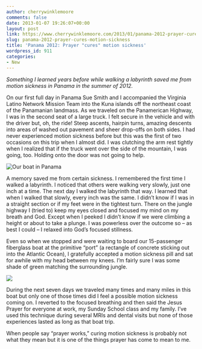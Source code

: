 ```yaml
---
author: cherrywinklemoore
comments: false
date: 2013-01-07 19:26:07+00:00
layout: post
link: https://www.cherrywinklemoore.com/2013/01/panama-2012-prayer-cures-motion-sickness/
slug: panama-2012-prayer-cures-motion-sickness
title: 'Panama 2012: Prayer "cures" motion sickness'
wordpress_id: 911
categories:
- New
---
```


_Something I learned years before while walking a labyrinth saved me from motion sickness in Panama in the summer of 2012._

On our first full day in Panama Sue Smith and I accompanied the Virginia Latino Network Mission Team into the Kuna islands off the northeast coast of the Panamanian landmass. As we traveled on the Panamerican Highway, I was in the second seat of a large truck. I felt secure in the vehicle and with the driver but, oh, the ride! Steep ascents, hairpin turns, amazing descents into areas of washed out pavement and sheer drop-offs on both sides. I had never experienced motion sickness before but this was the first of two occasions on this trip when I almost did. I was clutching the arm rest tightly when I realized that if the truck went over the side of the mountain, I was going, too. Holding onto the door was not going to help.

![Our boat in Panama](https://www.cherrywinklemoore.com/wp-content/uploads/DSC04665-1024x768.jpg)

A memory saved me from certain sickness. I remembered the first time I walked a labyrinth. I noticed that others were walking very slowly, just one inch at a time. The next day I walked the labyrinth that way. I learned that when I walked that slowly, every inch was the same. I didn’t know if I was in a straight section or if my feet were in the tightest turn. There on the jungle highway I (tried to) keep my eyes closed and focused my mind on my breath and God. Except when I peeked I didn’t know if we were climbing a height or about to take a plunge. I was powerless over the outcome so – as best I could – I relaxed into God’s focused stillness.

Even so when we stopped and were waiting to board our 15-passenger fiberglass boat at the primitive “port” (a rectangle of concrete sticking out into the Atlantic Ocean), I gratefully accepted a motion sickness pill and sat for awhile with my head between my knees. I’m fairly sure I was some shade of green matching the surrounding jungle.

![](https://www.cherrywinklemoore.com/wp-content/uploads/DSC04676-1024x768.jpg)

During the next seven days we traveled many times and many miles in this boat but only one of those times did I feel a possible motion sickness coming on. I reverted to the focused breathing and then said the Jesus Prayer for everyone at work, my Sunday School class and my family. I’ve used this technique during several MRIs and dental visits but none of those experiences lasted as long as that boat trip.

When people say “prayer works,” curing motion sickness is probably not what they mean but it is one of the things prayer has come to mean to me.
